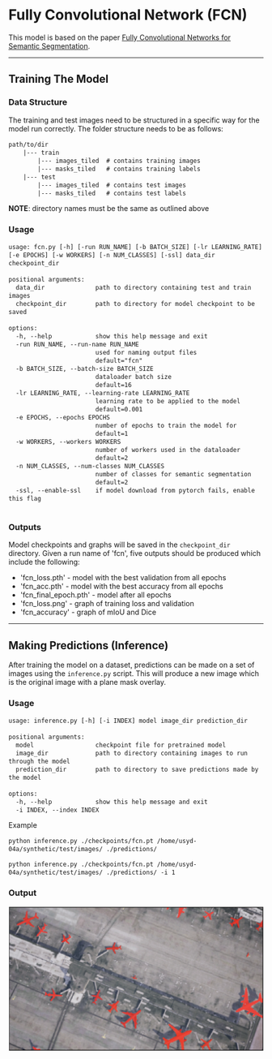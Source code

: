 # Fully Convolutional Network (FCN)
This model is based on the paper
[Fully Convolutional Networks for Semantic Segmentation](https://arxiv.org/abs/1411.4038).

---

## Training The Model

### Data Structure
The training and test images need to be structured in a specific way for the model run correctly.
The folder structure needs to be as follows:
```text
path/to/dir
    |--- train
        |--- images_tiled  # contains training images
        |--- masks_tiled   # contains training labels
    |--- test
        |--- images_tiled  # contains test images
        |--- masks_tiled   # contains test labels
```
**NOTE**: directory names must be the same as outlined above

### Usage
```commandline
usage: fcn.py [-h] [-run RUN_NAME] [-b BATCH_SIZE] [-lr LEARNING_RATE] [-e EPOCHS] [-w WORKERS] [-n NUM_CLASSES] [-ssl] data_dir checkpoint_dir

positional arguments:
  data_dir              path to directory containing test and train images
  checkpoint_dir        path to directory for model checkpoint to be saved

options:
  -h, --help            show this help message and exit
  -run RUN_NAME, --run-name RUN_NAME
                        used for naming output files
                        default="fcn"
  -b BATCH_SIZE, --batch-size BATCH_SIZE
                        dataloader batch size
                        default=16
  -lr LEARNING_RATE, --learning-rate LEARNING_RATE
                        learning rate to be applied to the model
                        default=0.001
  -e EPOCHS, --epochs EPOCHS
                        number of epochs to train the model for
                        default=1
  -w WORKERS, --workers WORKERS
                        number of workers used in the dataloader
                        default=2
  -n NUM_CLASSES, --num-classes NUM_CLASSES
                        number of classes for semantic segmentation
                        default=2
  -ssl, --enable-ssl    if model download from pytorch fails, enable this flag


```
### Outputs
Model checkpoints and graphs will be saved in the `checkpoint_dir` directory. Given a run name of 'fcn', five outputs should be produced which include
the following:

* 'fcn_loss.pth' - model with the best validation from all epochs
* 'fcn_acc.pth' - model with the best accuracy from all epochs
* 'fcn_final_epoch.pth' - model after all epochs
* 'fcn_loss.png' - graph of training loss and validation
* 'fcn_accuracy' - graph of mIoU and Dice

---

## Making Predictions (Inference)
After training the model on a dataset, predictions can be made on a set of images using the `inference.py` script.
This will produce a new image which is the original image with a plane mask overlay.

### Usage
```commandline
usage: inference.py [-h] [-i INDEX] model image_dir prediction_dir

positional arguments:
  model                 checkpoint file for pretrained model
  image_dir             path to directory containing images to run through the model
  prediction_dir        path to directory to save predictions made by the model

options:
  -h, --help            show this help message and exit
  -i INDEX, --index INDEX
```
Example
```commandline
python inference.py ./checkpoints/fcn.pt /home/usyd-04a/synthetic/test/images/ ./predictions/
```
```commandline
python inference.py ./checkpoints/fcn.pt /home/usyd-04a/synthetic/test/images/ ./predictions/ -i 1
```

### Output
![Image](../assets/fcn_inference.png "FCN Prediction")